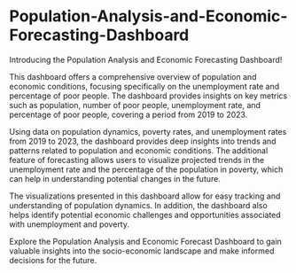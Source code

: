 # Population-Analysis-and-Economic-Forecasting-Dashboard
Introducing the Population Analysis and Economic Forecasting Dashboard!

This dashboard offers a comprehensive overview of population and economic conditions, focusing specifically on the unemployment rate and percentage of poor people. The dashboard provides insights on key metrics such as population, number of poor people, unemployment rate, and percentage of poor people, covering a period from 2019 to 2023.

Using data on population dynamics, poverty rates, and unemployment rates from 2019 to 2023, the dashboard provides deep insights into trends and patterns related to population and economic conditions. The additional feature of forecasting allows users to visualize projected trends in the unemployment rate and the percentage of the population in poverty, which can help in understanding potential changes in the future.

The visualizations presented in this dashboard allow for easy tracking and understanding of population dynamics. In addition, the dashboard also helps identify potential economic challenges and opportunities associated with unemployment and poverty.

Explore the Population Analysis and Economic Forecast Dashboard to gain valuable insights into the socio-economic landscape and make informed decisions for the future.
